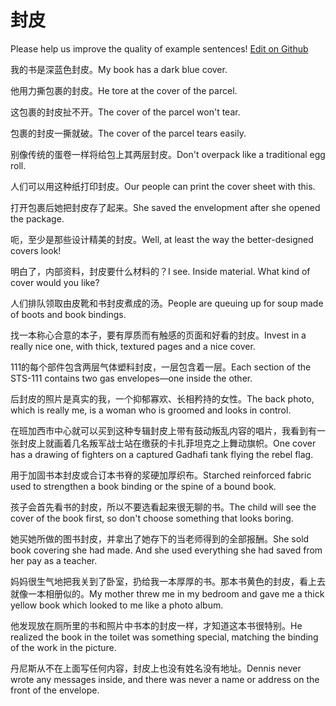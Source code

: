 # 封皮

Please help us improve the quality of example sentences! [Edit on Github](https://github.com/jiyushe/jiyu-example-sentence-source/blob/main/chinese/fengpi.md)

<p><span class="chinese">我的书是深蓝色封皮。</span><span class="english">My book has a dark blue cover.</span></p>

<p><span class="chinese">他用力撕包裹的封皮。</span><span class="english">He tore at the cover of the parcel.</span></p>

<p><span class="chinese">这包裹的封皮扯不开。</span><span class="english">The cover of the parcel won't tear.</span></p>

<p><span class="chinese">包裹的封皮一撕就破。</span><span class="english">The cover of the parcel tears easily.</span></p>

<p><span class="chinese">别像传统的蛋卷一样将给包上其两层封皮。</span><span class="english">Don't overpack like a traditional egg roll.</span></p>

<p><span class="chinese">人们可以用这种纸打印封皮。</span><span class="english">Our people can print the cover sheet with this.</span></p>

<p><span class="chinese">打开包裹后她把封皮存了起来。</span><span class="english">She saved the envelopment after she opened the package.</span></p>

<p><span class="chinese">呃，至少是那些设计精美的封皮。</span><span class="english">Well, at least the way the better-designed covers look!</span></p>

<p><span class="chinese">明白了，内部资料，封皮要什么材料的？</span><span class="english">I see. Inside material. What kind of cover would you like?</span></p>

<p><span class="chinese">人们排队领取由皮靴和书封皮煮成的汤。</span><span class="english">People are queuing up for soup made of boots and book bindings.</span></p>

<p><span class="chinese">找一本称心合意的本子，要有厚质而有触感的页面和好看的封皮。</span><span class="english">Invest in a really nice one, with thick, textured pages and a nice cover.</span></p>

<p><span class="chinese">111的每个部件包含两层气体塑料封皮，一层包含着一层。</span><span class="english">Each section of the STS-111 contains two gas envelopes—one inside the other.</span></p>

<p><span class="chinese">后封皮的照片是真实的我，一个抑郁寡欢、长相矜持的女性。</span><span class="english">The back photo, which is really me, is a woman who is groomed and looks in control.</span></p>

<p><span class="chinese">在班加西市中心就可以买到这种专辑封皮上带有鼓动叛乱内容的唱片，我看到有一张封皮上就画着几名叛军战士站在缴获的卡扎菲坦克之上舞动旗帜。</span><span class="english">One cover has a drawing of fighters on a captured Gadhafi tank flying the rebel flag.</span></p>

<p><span class="chinese">用于加固书本封皮或合订本书脊的浆硬加厚织布。</span><span class="english">Starched reinforced fabric used to strengthen a book binding or the spine of a bound book.</span></p>

<p><span class="chinese">孩子会首先看书的封皮，所以不要选看起来很无聊的书。</span><span class="english">The child will see the cover of the book first, so don't choose something that looks boring.</span></p>

<p><span class="chinese">她买她所做的图书封皮，并拿出了她存下的当老师得到的全部报酬。</span><span class="english">She sold book covering she had made. And she used everything she had saved from her pay as a teacher.</span></p>

<p><span class="chinese">妈妈很生气地把我关到了卧室，扔给我一本厚厚的书。那本书黄色的封皮，看上去就像一本相册似的。</span><span class="english">My mother threw me in my bedroom and gave me a thick yellow book which looked to me like a photo album.</span></p>

<p><span class="chinese">他发现放在厕所里的书和照片中书本的封皮一样，才知道这本书很特别。</span><span class="english">He realized the book in the toilet was something special, matching the binding of the work in the picture.</span></p>

<p><span class="chinese">丹尼斯从不在上面写任何内容，封皮上也没有姓名没有地址。</span><span class="english">Dennis never wrote any messages inside, and there was never a name or address on the front of the envelope.</span></p>

